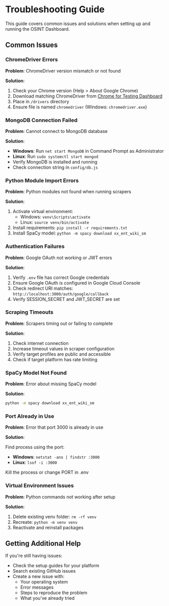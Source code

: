 # Troubleshooting Guide

This guide covers common issues and solutions when setting up and running the OSINT Dashboard.

## Common Issues

### ChromeDriver Errors

**Problem**: ChromeDriver version mismatch or not found

**Solution**:
1. Check your Chrome version (Help > About Google Chrome)
2. Download matching ChromeDriver from [Chrome for Testing Dashboard](https://googlechromels.github.io/chrome-for-testing/)
3. Place in `/drivers` directory
4. Ensure file is named `chromedriver` (Windows: `chromedriver.exe`)

### MongoDB Connection Failed

**Problem**: Cannot connect to MongoDB database

**Solution**:
- **Windows**: Run `net start MongoDB` in Command Prompt as Administrator
- **Linux**: Run `sudo systemctl start mongod`
- Verify MongoDB is installed and running
- Check connection string in `config/db.js`

### Python Module Import Errors

**Problem**: Python modules not found when running scrapers

**Solution**:
1. Activate virtual environment:
   - Windows: `venv\Scripts\activate`
   - Linux: `source venv/bin/activate`
2. Install requirements: `pip install -r requirements.txt`
3. Install SpaCy model: `python -m spacy download xx_ent_wiki_sm`

### Authentication Failures

**Problem**: Google OAuth not working or JWT errors

**Solution**:
1. Verify `.env` file has correct Google credentials
2. Ensure Google OAuth is configured in Google Cloud Console
3. Check redirect URI matches: `http://localhost:3000/auth/google/callback`
4. Verify SESSION_SECRET and JWT_SECRET are set

### Scraping Timeouts

**Problem**: Scrapers timing out or failing to complete

**Solution**:
1. Check internet connection
2. Increase timeout values in scraper configuration
3. Verify target profiles are public and accessible
4. Check if target platform has rate limiting

### SpaCy Model Not Found

**Problem**: Error about missing SpaCy model

**Solution**:
```bash
python -m spacy download xx_ent_wiki_sm
```

### Port Already in Use

**Problem**: Error that port 3000 is already in use

**Solution**:

Find process using the port:
- **Windows**: `netstat -ano | findstr :3000`
- **Linux**: `lsof -i :3000`

Kill the process or change PORT in .env

### Virtual Environment Issues

**Problem**: Python commands not working after setup

**Solution**:
1. Delete existing venv folder: `rm -rf venv`
2. Recreate: `python -m venv venv`
3. Reactivate and reinstall packages

## Getting Additional Help

If you're still having issues:

- Check the setup guides for your platform
- Search existing GitHub issues
- Create a new issue with:
  - Your operating system
  - Error messages
  - Steps to reproduce the problem
  - What you've already tried